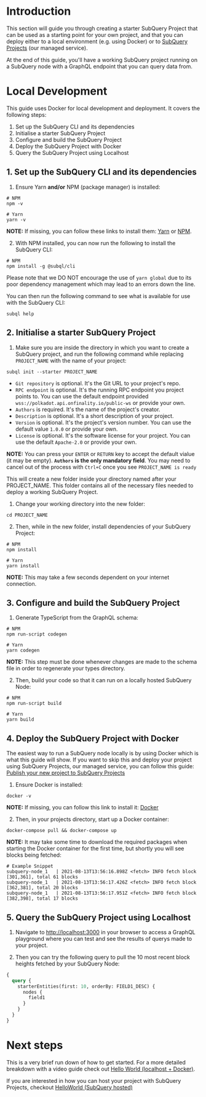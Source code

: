 # Introduction
This section will guide you through creating a starter SubQuery Project that can be used as a starting point for your own project, and that you can deploy either to a local environment (e.g. using Docker) or to [SubQuery Projects](https://project.subquery.network/) (our managed service).

At the end of this guide, you'll have a working SubQuery project running on a SubQuery node with a GraphQL endpoint that you can query data from.

# Local Development

This guide uses Docker for local development and deployment. It covers the following steps:

1. Set up the SubQuery CLI and its dependencies
2. Initialise a starter SubQuery Project
3. Configure and build the SubQuery Project
4. Deploy the SubQuery Project with Docker
5. Query the SubQuery Project using Localhost

## 1. Set up the SubQuery CLI and its dependencies

1. Ensure Yarn **and/or** NPM (package manager) is installed:
   
```shell
# NPM
npm -v

# Yarn
yarn -v
``` 
**NOTE:** If missing, you can follow these links to install them: [Yarn](https://classic.yarnpkg.com/en/docs/install/) or [NPM](https://www.npmjs.com/get-npm).

2. With NPM installed, you can now run the following to install the SubQuery CLI:
```shell
# NPM
npm install -g @subql/cli
```
Please note that we DO NOT encourage the use of `yarn global` due to its poor dependency management which may lead to an errors down the line.

You can then run the following command to see what is available for use with the SubQuery CLI:

```shell
subql help
```

## 2. Initialise a starter SubQuery Project

1. Make sure you are inside the directory in which you want to create a SubQuery project, and run the following command while replacing `PROJECT_NAME` with the name of your project:

```shell
subql init --starter PROJECT_NAME
```

- `Git repository` is optional. It's the Git URL to your project's repo.
- `RPC endpoint` is optional. It's the running RPC endpoint you project points to. You can use the default endpoint provided `wss://polkadot.api.onfinality.io/public-ws` or provide your own.
- `Authors` is required. It's the name of the project's creator.
- `Description` is optional. It's a short description of your project.
- `Version` is optional. It's the project's version number. You can use the default value `1.0.0` or provide your own.
- `License` is optional. It's the software license for your project. You can use the default `Apache-2.0` or provide your own.

**NOTE:** You can press your `ENTER` or `RETURN` key to accept the default vialue (it may be empty). **`Authors` is the only mandatory field**. You may need to cancel out of the process with `Ctrl+C` once you see `PROJECT_NAME is ready` 

This will create a new folder inside your directory named after your PROJECT_NAME. This folder contains all of the necessary files needed to deploy a working SubQuery Project.

1. Change your working directory into the new folder:

```shell
cd PROJECT_NAME
```

2. Then, while in the new folder, install dependencies of your SubQuery Project:

```shell
# NPM
npm install

# Yarn
yarn install
```

**NOTE:** This may take a few seconds dependent on your internet connection.

## 3. Configure and build the SubQuery Project

1. Generate TypeScript from the GraphQL schema:

```shell
# NPM
npm run-script codegen

# Yarn
yarn codegen
```

**NOTE:** This step must be done whenever changes are made to the schema file in order to regenerate your types directory.

2. Then, build your code so that it can run on a locally hosted SubQuery Node:

```shell
# NPM
npm run-script build

# Yarn
yarn build
```

## 4. Deploy the SubQuery Project with Docker

The easiest way to run a SubQuery node locally is by using Docker which is what this guide will show. If you want to skip this and deploy your project using SubQuery Projects, our managed service, you can follow this guide: [Publish your new project to SubQuery Projects](../publish/publish.md)

1. Ensure Docker is installed:

```shell
docker -v
```

**NOTE:** If missing, you can follow this link to install it: [Docker](https://docs.docker.com/get-docker/)

2. Then, in your projects directory, start up a Docker container:

```shell
docker-compose pull && docker-compose up
```

**NOTE:** It may take some time to download the required packages when starting the Docker container for the first time, but shortly you will see blocks being fetched:

```shell
# Example Snippet
subquery-node_1   | 2021-08-13T13:56:16.898Z <fetch> INFO fetch block [301,361], total 61 blocks
subquery-node_1   | 2021-08-13T13:56:17.426Z <fetch> INFO fetch block [362,381], total 20 blocks
subquery-node_1   | 2021-08-13T13:56:17.951Z <fetch> INFO fetch block [382,398], total 17 blocks
```

## 5. Query the SubQuery Project using Localhost

1. Navigate to [http://localhost:3000](http://localhost:3000) in your browser to access a GraphQL playground where you can test and see the results of querys made to your project.

2. Then you can try the following query to pull the 10 most recent block heights fetched by your SubQuery Node: 

```graphql
{
  query {
    starterEntities(first: 10, orderBy: FIELD1_DESC) {
      nodes {
        field1
      }
    }
  }
}
```   

# Next steps

This is a very brief run down of how to get started. For a more detailed breakdown with a video guide check out [Hello World (localhost + Docker)](https://doc.subquery.network/quickstart/helloworld-localhost.html). 

If you are interested in how you can host your project with SubQuery Projects, checkout [HelloWorld (SubQuery hosted)](https://doc.subquery.network/quickstart/helloworld-hosted.html)